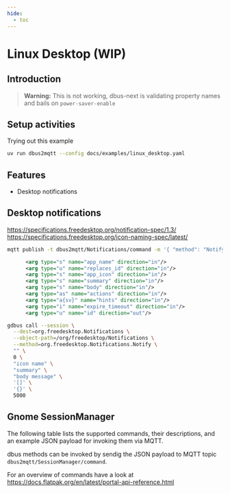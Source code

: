 ```yaml
---
hide:
  - toc
---
```


# Linux Desktop (WIP)

## Introduction

> **Warning:** This is not working, dbus-next is validating property names and bails on `power-saver-enable`

## Setup activities

Trying out this example

```bash
uv run dbus2mqtt --config docs/examples/linux_desktop.yaml
```

## Features

* Desktop notifications

## Desktop notifications

<https://specifications.freedesktop.org/notification-spec/1.3/>
<https://specifications.freedesktop.org/icon-naming-spec/latest/>

```bash
mqtt publish -t dbus2mqtt/Notifications/command -m '{ "method": "Notify", "args": ["dbus2mqtt", 0, "dialog-information", "dbus2mqtt", "Message from <b><i>dbus2mqtt</i></b>", [], {}, 5000] }'
```

```xml
      <arg type="s" name="app_name" direction="in"/>
      <arg type="u" name="replaces_id" direction="in"/>
      <arg type="s" name="app_icon" direction="in"/>
      <arg type="s" name="summary" direction="in"/>
      <arg type="s" name="body" direction="in"/>
      <arg type="as" name="actions" direction="in"/>
      <arg type="a{sv}" name="hints" direction="in"/>
      <arg type="i" name="expire_timeout" direction="in"/>
      <arg type="u" name="id" direction="out"/>
```

```bash
gdbus call --session \
  --dest=org.freedesktop.Notifications \
  --object-path=/org/freedesktop/Notifications \
  --method=org.freedesktop.Notifications.Notify \
  "" \
  0 \
  "icon name" \
  "summary" \
  "body message" \
  '[]' \
  '{}' \
  5000
```

## Gnome SessionManager

The following table lists the supported commands, their descriptions, and an example JSON payload for invoking them via MQTT.

dbus methods can be invoked by sendig the JSON payload to MQTT topic `dbus2mqtt/SessionManager/command`.

For an overview of commands have a look at <https://docs.flatpak.org/en/latest/portal-api-reference.html>
